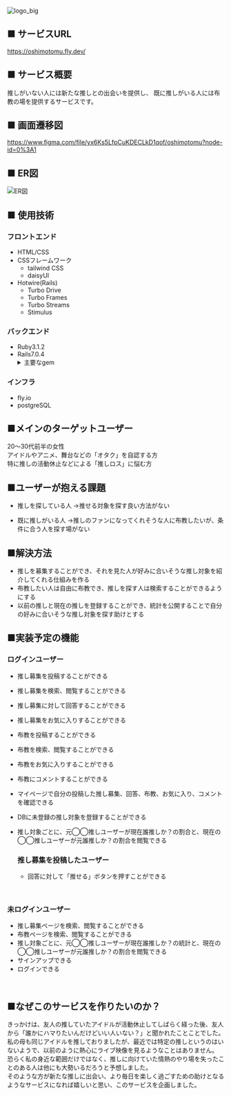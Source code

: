![logo_big](https://user-images.githubusercontent.com/81852866/201279472-76e2ffc2-0fb6-4eaf-be56-734d08f39d42.png)

## ■ サービスURL
https://oshimotomu.fly.dev/

## ■ サービス概要
推しがいない人には新たな推しとの出会いを提供し、
既に推しがいる人には布教の場を提供するサービスです。

## ■ 画面遷移図
https://www.figma.com/file/yx6Ks5LfpCuKDECLkD1qof/oshimotomu?node-id=0%3A1

## ■ ER図
![ER図](https://user-images.githubusercontent.com/81852866/197425759-030555ce-72fb-4203-bc9f-38b5d7e116df.png)

## ■ 使用技術
### フロントエンド
- HTML/CSS
- CSSフレームワーク
  - tailwind CSS
  - daisyUI
- Hotwire(Rails)
  - Turbo Drive
  - Turbo Frames
  - Turbo Streams
  - Stimulus
### バックエンド
- Ruby3.1.2
- Rails7.0.4
  <details>
    <summary>主要なgem</summary>
      - sorcery(認証)
      - ransack(検索)
      - kaminari(ページネーション)
      - chartkick(円グラフ)
   </details>
### インフラ
- fly.io
- postgreSQL

## ■メインのターゲットユーザー
20〜30代前半の女性<br>
アイドルやアニメ、舞台などの「オタク」を自認する方<br>
特に推しの活動休止などによる「推しロス」に悩む方<br>

## ■ユーザーが抱える課題
- 推しを探している人
  →推せる対象を探す良い方法がない

- 既に推しがいる人
  →推しのファンになってくれそうな人に布教したいが、条件に合う人を探す場がない

## ■解決方法
- 推しを募集することができ、それを見た人が好みに合いそうな推し対象を紹介してくれる仕組みを作る
- 布教したい人は自由に布教でき、推しを探す人は検索することができるようにする
- 以前の推しと現在の推しを登録することができ、統計を公開することで自分の好みに合いそうな推し対象を探す助けとする

## ■実装予定の機能
### ログインユーザー
- 推し募集を投稿することができる
- 推し募集を検索、閲覧することができる
- 推し募集に対して回答することができる
- 推し募集をお気に入りすることができる
- 布教を投稿することができる
- 布教を検索、閲覧することができる
- 布教をお気に入りすることができる
- 布教にコメントすることができる
- マイページで自分の投稿した推し募集、回答、布教、お気に入り、コメントを確認できる
- DBに未登録の推し対象を登録することができる
- 推し対象ごとに、元◯◯推しユーザーが現在誰推しか？の割合と、現在の◯◯推しユーザーが元誰推しか？の割合を閲覧できる

  ### 推し募集を投稿したユーザー
  - 回答に対して「推せる」ボタンを押すことができる
<br>

### 未ログインユーザー
- 推し募集ページを検索、閲覧することができる
- 布教ページを検索、閲覧することができる
- 推し対象ごとに、元◯◯推しユーザーが現在誰推しか？の統計と、現在の◯◯推しユーザーが元誰推しか？の割合を閲覧できる
- サインアップできる
- ログインできる
<br>

## ■なぜこのサービスを作りたいのか？
きっかけは、友人の推していたアイドルが活動休止してしばらく経った後、友人から「誰かにハマりたいんだけどいい人いない？」と聞かれたことことでした。私の母も同じアイドルを推しておりましたが、最近では特定の推しというのはいないようで、以前のように熱心にライブ映像を見るようなことはありません。<br>
恐らく私の身近な範囲だけではなく、推しに向けていた情熱のやり場を失ったことのある人は他にも大勢いるだろうと予想しました。<br>
そのような方が新たな推しに出会い、より毎日を楽しく過ごすための助けとなるようなサービスになれば嬉しいと思い、このサービスを企画しました。
